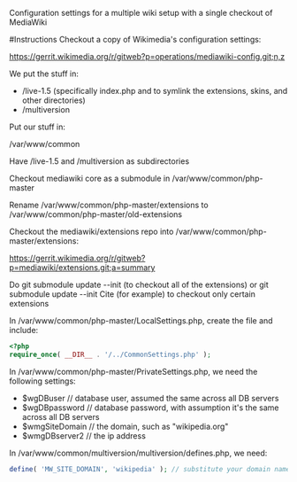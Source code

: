 Configuration settings for a multiple wiki setup with a single checkout of MediaWiki

#Instructions
Checkout a copy of Wikimedia's configuration settings:

https://gerrit.wikimedia.org/r/gitweb?p=operations/mediawiki-config.git;n,z

We put the stuff in:

* /live-1.5 (specifically index.php and to symlink the extensions, skins, and other directories)
* /multiversion

Put our stuff in:

/var/www/common

Have /live-1.5 and /multiversion as subdirectories

Checkout mediawiki core as a submodule in /var/www/common/php-master

Rename /var/www/common/php-master/extensions to /var/www/common/php-master/old-extensions

Checkout the mediawiki/extensions repo into /var/www/common/php-master/extensions:

https://gerrit.wikimedia.org/r/gitweb?p=mediawiki/extensions.git;a=summary

Do git submodule update --init (to checkout all of the extensions) or
git submodule update --init Cite (for example) to checkout only certain extensions

In /var/www/common/php-master/LocalSettings.php, create the file and include:

```php
<?php
require_once( __DIR__ . '/../CommonSettings.php' );
```

In /var/www/common/php-master/PrivateSettings.php, we need the following settings:

* $wgDBuser // database user, assumed the same across all DB servers
* $wgDBpassword // database password, with assumption it's the same across all DB servers
* $wmgSiteDomain // the domain, such as "wikipedia.org"
* $wmgDBserver2 // the ip address

In /var/www/common/multiversion/multiversion/defines.php, we need:

```php
define( 'MW_SITE_DOMAIN', 'wikipedia' ); // substitute your domain name here
```
